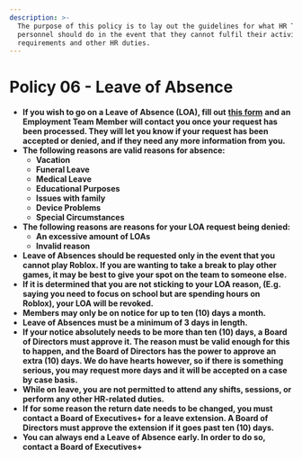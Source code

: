 ```yaml
---
description: >-
  The purpose of this policy is to lay out the guidelines for what HR Team
  personnel should do in the event that they cannot fulfil their activity
  requirements and other HR duties.
---
```


# Policy 06 - Leave of Absence

* **If you wish to go on a Leave of Absence \(LOA\), fill out** [**this form**](https://forms.gle/AweLfSNNPDevCAcr7) **and an Employment Team Member will contact you once your request has been processed. They will let you know if your request has been accepted or denied, and if they need any more information from you.** 
* **The following reasons are valid reasons for absence:**
  * **Vacation**
  * **Funeral Leave**
  * **Medical Leave**
  * **Educational Purposes**
  * **Issues with family**
  * **Device Problems**
  * **Special Circumstances**
* **The following reasons are reasons for your LOA request being denied:**
  * **An excessive amount of LOAs**
  * **Invalid reason**
* **Leave of Absences should be requested only in the event that you cannot play Roblox. If you are wanting to take a break to play other games, it may be best to give your spot on the team to someone else.** 
* **If it is determined that you are not sticking to your LOA reason, \(E.g. saying you need to focus on school but are spending hours on Roblox\), your LOA will be revoked.**
* **Members may only be on notice for up to ten \(10\) days a month.**
* **Leave of Absences must be a minimum of  3 days in length.**
* **If your notice absolutely needs to be more than ten \(10\) days, a Board of Directors must approve it. The reason must be valid enough for this to happen, and the Board of Directors has the power to approve an extra \(10\) days. We do have hearts however, so if there is something serious, you may request more days and it will be accepted on a case by case basis.**
* **While on leave, you are not permitted to attend any shifts, sessions, or perform any other HR-related duties.** 
* **If for some reason the return date needs to be changed, you must contact a Board of Executives+ for a leave extension. A Board of Directors must approve the extension if it goes past ten \(10\) days.**
* **You can always end a Leave of Absence early. In order to do so, contact a Board of Executives+**

